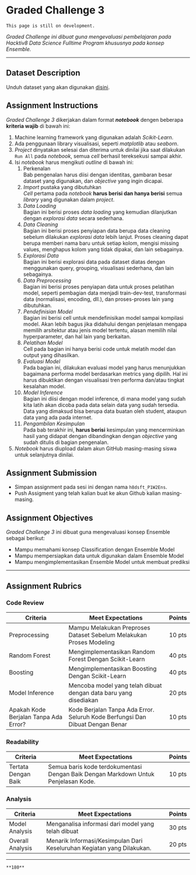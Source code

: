 # Graded Challenge 3

```{attention}
This page is still on development.
```

_Graded Challenge ini dibuat guna mengevaluasi pembelajaran pada Hacktiv8 Data Science Fulltime Program khususnya pada konsep Ensemble._

---

## Dataset Description

Unduh dataset yang akan digunakan [disini](https://www.kaggle.com/andrewmvd/heart-failure-clinical-data).

## Assignment Instructions

*Graded Challenge 3* dikerjakan dalam format ***notebook*** dengen beberapa **kriteria wajib** di bawah ini:

1. Machine learning framework yang digunakan adalah *Scikit-Learn*.
2. Ada penggunaan library visualisasi, seperti *matplotlib* atau *seaborn*.
3. *Project* dinyatakan selesai dan diterima untuk dinilai jika saat dilakukan `Run All` pada *notebook*, semua *cell* berhasil tereksekusi sampai akhir.
4. Isi *notebook* harus mengikuti *outline* di bawah ini:
   1. Perkenalan\
   Bab pengenalan harus diisi dengan identitas, gambaran besar dataset yang digunakan, dan *objective* yang ingin dicapai.
   1. *Import* pustaka yang dibutuhkan\
   *Cell* pertama pada *notebook* **harus berisi dan hanya berisi** semua *library* yang digunakan dalam *project*.
   1. *Data Loading*\
   Bagian ini berisi proses *data loading* yang kemudian dilanjutkan dengan *explorasi data* secara sederhana.
   1. *Data Cleaning*\
   Bagian ini berisi proses penyiapan data berupa data cleaning sebelum dilakukan *explorasi data* lebih lanjut. Proses cleaning dapat berupa memberi nama baru untuk setiap kolom, mengisi missing values, menghapus kolom yang tidak dipakai, dan lain sebagainya.
   1. *Explorasi Data*\
   Bagian ini berisi explorasi data pada dataset diatas dengan menggunakan query, grouping, visualisasi sederhana, dan lain sebagainya.
   1. *Data Preprocessing*\
   Bagian ini berisi proses penyiapan data untuk proses pelatihan model, seperti pembagian data menjadi train-dev-test, transformasi data (normalisasi, encoding, dll.), dan proses-proses lain yang dibutuhkan.
   1. *Pendefinisian Model*\
   Bagian ini berisi cell untuk mendefinisikan model sampai kompilasi model. Akan lebih bagus jika didahului dengan penjelasan mengapa memilih arsitektur atau jenis model tertentu, alasan memilih nilai hyperparameter, dan hal lain yang berkaitan.
   1. *Pelatihan Model*\
   Cell pada bagian ini hanya berisi code untuk melatih model dan output yang dihasilkan.
   1. *Evaluasi Model*\
   Pada bagian ini, dilakukan evaluasi model yang harus menunjukkan bagaimana performa model berdasarkan metrics yang dipilih. Hal ini harus dibuktikan dengan visualisasi tren performa dan/atau tingkat kesalahan model.
   1. *Model Inference*\
   Bagian ini diisi dengan model inference, di mana model yang sudah kita latih akan dicoba pada data selain data yang sudah tersedia. Data yang dimaksud bisa berupa data buatan oleh student, ataupun data yang ada pada internet.
   1. *Pengambilan Kesimpulan*\
   Pada bab terakhir ini, **harus berisi** kesimpulan yang mencerminkan hasil yang didapat dengan dibandingkan dengan *objective* yang sudah ditulis di bagian pengenalan.
5. *Notebook* harus diupload dalam akun GitHub masing-masing siswa untuk selanjutnya dinilai.

## Assignment Submission

- Simpan assignment pada sesi ini dengan nama `h8dsft_P1W2Ens`.
- Push Assigment yang telah kalian buat ke akun Github kalian masing-masing.

## Assignment Objectives

*Graded Challenge 3* ini dibuat guna mengevaluasi konsep Ensemble sebagai berikut:

- Mampu memahami konsep Classification dengan Ensemble Model
- Mampu mempersiapkan data untuk digunakan dalam Ensemble Model
- Mampu mengimplementasikan Ensemble Model untuk membuat prediksi

---

## Assignment Rubrics

### Code Review

|Criteria|Meet Expectations|Points|
|--- |--- |--- |
|Preprocessing|Mampu Melakukan Preproses Dataset Sebelum Melakukan Proses Modeling| 10 pts |
|Random Forest| Mengimplementasikan Random Forest Dengan Scikit-Learn | 40 pts |
|Boosting| Mengimplementasikan Boosting Dengan Scikit-Learn | 40 pts |
|Model Inference| Mencoba model yang telah dibuat dengan data baru yang disediakan | 20 pts |
|Apakah Kode Berjalan Tanpa Ada Error?|Kode Berjalan Tanpa Ada Error. Seluruh Kode Berfungsi Dan Dibuat Dengan Benar| 10 pts |

### Readability

|Criteria|Meet Expectations|Points|
|--- |--- |--- |
|Tertata Dengan Baik|Semua baris kode terdokumentasi Dengan Baik Dengan Markdown Untuk Penjelasan Kode.| 10 pts |

### Analysis

|Criteria|Meet Expectations|Points|
|--- |--- |--- |
|Model Analysis| Menganalisa informasi dari model yang telah dibuat| 30 pts |
|Overall Analysis|Menarik Informasi/Kesimpulan Dari Keseluruhan Kegiatan yang Dilakukan.| 20 pts |

---

```{admonition} Total Points
**180**
```

